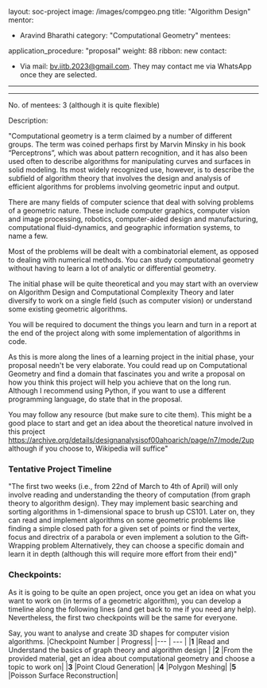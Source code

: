 layout: soc-project
image: /images/compgeo.png
title: "Algorithm Design"
mentor: 
- Aravind Bharathi
category: "Computational Geometry"
mentees: 

application_procedure: "proposal" 
weight: 88
ribbon: new
contact:
- Via mail: bv.iitb.2023@gmail.com. They may contact me via WhatsApp once they are selected.


---

---


No. of mentees: 3 (although it is quite flexible)

Description:


"Computational geometry is a term claimed by a number of different groups. The term was coined perhaps first by Marvin Minsky in his book “Perceptrons”, which was about pattern recognition, and it has also been used often to describe algorithms for manipulating curves and surfaces in solid modeling. Its most widely recognized use, however, is to describe the subfield of algorithm theory that involves the design and analysis of efficient algorithms for problems involving geometric input and output. 

There are many fields of computer science that deal with solving problems of a geometric nature. These include computer graphics, computer vision and image processing, robotics, computer-aided design and manufacturing, computational fluid-dynamics, and geographic information systems, to name a few.

Most of the problems will be dealt with a combinatorial element, as opposed to dealing with numerical methods. You can study computational geometry without having to learn a lot of analytic or differential geometry.

The initial phase will be quite theoretical and you may start with an overview on Algorithm Design and Computational Complexity Theory and later diversify to work on a single field (such as computer vision) or understand some existing geometric algorithms. 

You will be required to document the things you learn and turn in a report at the end of the project along with some implementation of algorithms in code. 

As this is more along the lines of a learning project in the initial phase, your proposal needn't be very elaborate. You could read up on Computational Geometry and find a domain that fascinates you and write a proposal on how you think this project will help you achieve that on the long run. Although I recommend using Python, if you want to use a different programming language, do state that in the proposal.

You may follow any resource (but make sure to cite them). This might be a good place to start and get an idea about the theoretical nature involved in this project https://archive.org/details/designanalysisof00ahoarich/page/n7/mode/2up although if you choose to, Wikipedia will suffice"

<!--break-->

<!--break-->
### Tentative Project Timeline

"The first two weeks (i.e., from 22nd of March to 4th of April) will only involve reading and understanding the theory of computation (from graph theory to algorithm design). They may implement basic searching and sorting algorithms in 1-dimensional space to brush up CS101. 
Later on, they can read and implement algorithms on some geometric problems 
like finding a simple closed path for a given set of points
or find the vertex, focus and directrix of a parabola
or even implement a solution to the Gift-Wrapping problem
Alternatively, they can choose a specific domain and learn it in depth (although this will require more effort from their end)"



### Checkpoints:
<!--break-->

As it is going to be quite an open project, once you get an idea on what you want to work on (in terms of a geometric algorithm), you can develop a timeline along the following lines (and get back to me if you need any help). Nevertheless, the first two checkpoints will be the same for everyone.

Say, you want to analyse and create 3D shapes for computer vision algorithms.
|Checkpoint Number  | Progress|
|--- | --- | 
|**1** |Read and Understand the basics of graph theory and algorithm design |
|**2** |From the provided material, get an idea about computational geometry and choose a topic to work on|
|**3** |Point Cloud Generation|
|**4** |Polygon Meshing|
|**5** |Poisson Surface Reconstruction|

<!--break-->
